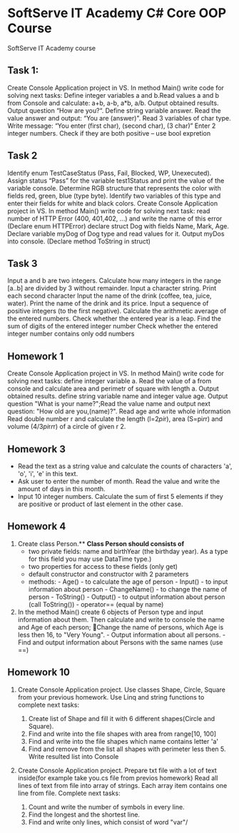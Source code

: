 # SoftServe IT Academy C# Core OOP Course
 SoftServe IT Academy course

## Task 1:
 
Create Console Application project in VS.
In method Main() write code for solving next tasks:
Define integer variables a and b.Read values a and b from Console and calculate: a+b, a-b, a*b, a/b. Output obtained results.
Output question “How are you?“. Define string variable answer. Read the value answer and output: “You are (answer)". 
Read 3 variables of char type. Write message: “You enter (first char), (second char), (3 char)”
Enter 2 integer numbers. Check if they are both positive – use bool expretion 

## Task 2

Identify enum TestCaseStatus (Pass, Fail, Blocked, WP, Unexecuted).  Assign status “Pass” for the variable  test1Status and print the value of the variable console.
Determine RGB structure that represents the color with fields red, green, blue (type byte). Identify two variables of this type and enter their fields for white and black colors.
Create Console Application project in VS.
   In method Main() write code for solving next task:
 read number of HTTP Error (400, 401,402, ...) and write the name of this error (Declare enum HTTPError)
declare struct Dog with fields Name, Mark, Age. Declare variable myDog of Dog type and read values for it. Output myDos into console. (Declare method ToString in struct)

## Task 3

Input a and b are two integers. Calculate how many integers in the range [a..b] are divided by 3 without remainder.
Input a character string. Print each second character
Input the name of the drink (coffee, tea, juice, water). Print the name of the drink and its price.
Input a sequence of positive integers (to the first negative). Calculate the arithmetic average of the entered numbers.
Check whether the entered year is a leap.
Find the sum of digits of the entered integer number
Check whether the entered integer number contains only odd numbers

## Homework 1

Create Console Application project in VS. In method Main() write code for solving next tasks:
define integer variable a. Read the value of a from console and calculate area and perimetr of square with length a. Output obtained results.
define string variable name and integer value age. Output question "What is your name?";Read the value name and output next question: "How old are you,(name)?". Read age and write whole information  
Read double number r and calculate the length (l=2*pi*r), area (S=pi*r*r) and volume (4/3*pi*r*r*r) of a circle of given r 2. 

## Homework 3

- Read the text as a string value and calculate the counts of characters 'a', 'o', 'i', 'e' in this text.
- Ask user to enter the number of month. Read the value and write the amount of days in this month.
- Input 10 integer numbers. Calculate the sum of first 5 elements if they are positive or product of last   element in  the other case.

## Homework 4

 1. Create class Person.**
    **Class Person should consists of**
    - two private fields: name and birthYear (the birthday year). As a type for this field you may use      DataTime type.)
    - two properties for access to these fields (only get)
    - default constructor and constructor with 2 parameters 
    - methods:
            - Age() - to calculate the age of person
            - Input() - to input information about person
            - ChangeName() - to change the name of person
            - ToString() 
            - Output() - to output information about person (call ToString())
            - operator== (equal by name)
  2. In the method Main() create 6 objects of Person type and input information about them.  Then calculate and write to console the name and Age of each person; Change the name of persons, which Age is less then 16, to "Very Young".
    - Output information about all persons. 
    - Find and output information about Persons with the same names (use ==)

## Homework 10

1.  Create Console Application project.
      Use classes Shape, Circle, Square from your previous homework.
      Use Linq and string functions to complete next tasks:
      1) Create list of Shape and fill it with 6 different shapes(Circle and Square).
      2) Find and write into the file shapes with area from range[10, 100]
      3) Find and write into the file shapes which name contains letter 'a'
      4) Find and remove from the list all shapes with perimeter less then 5. Write resulted list into Console

2.  Create Console Application project.
      Prepare txt file with a lot of text inside(for example take you.cs file from previos homework)
      Read all lines of text from file into array of strings.
      Each array item contains one line from file.
      Complete next tasks:
      1) Count and write the number of symbols in every line.
      2) Find the longest and the shortest line.
      3) Find and write only lines, which consist of word "var"/
